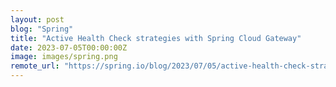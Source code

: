 ```yaml
---
layout: post
blog: "Spring"
title: "Active Health Check strategies with Spring Cloud Gateway"
date: 2023-07-05T00:00:00Z
image: images/spring.png
remote_url: "https://spring.io/blog/2023/07/05/active-health-check-strategies-with-spring-cloud-gateway"
---
```

